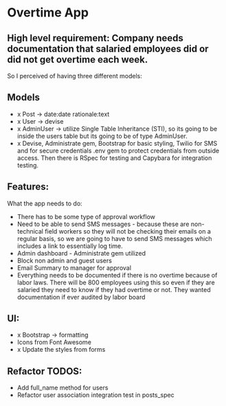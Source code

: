 # Overtime App

## High level requirement: Company needs documentation that salaried employees did or did not get overtime each week.

So I perceived of having three different models:

## Models
- x Post -> date:date rationale:text
- x User -> devise
- x AdminUser -> utilize Single Table Inheritance (STI), so its going to be inside the users table but its going to be of type AdminUser.
- x Devise, Administrate gem, Bootstrap for basic styling, Twilio for SMS and for secure credentials .env gem to protect credentials from outside access. Then there is RSpec for testing and Capybara for integration testing.

## Features:
What the app needs to do:
- There has to be some type of approval workflow
- Need to be able to send SMS messages - because these are non-technical field workers so they will not be checking their emails on a regular basis, so we are going to have to send SMS messages which includes a link to essentially log time.
- Admin dashboard - Administrate gem utilized
- Block non admin and guest users
- Email Summary to manager for approval
- Everything needs to be documented if there is no overtime because of labor laws. There will be 800 employees using this so even if they are salaried they need to know if they had overtime or not. They wanted documentation if ever audited by labor board

## UI:
- x Bootstrap -> formatting
- Icons from Font Awesome
- x Update the styles from forms

## Refactor TODOS:
- Add full_name method for users
- Refactor user association integration test in posts_spec
